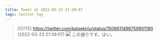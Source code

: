 ```yaml
---
title: Tweet at 2022-03-23 21:39:07
tags: twitter_log
---
```


> [!CITE] https://twitter.com/kaisekiriu/status/1506611498759901190 (2022-03-23 21:39:07)
> ![](https://twitter.com/kaisekiriu/status/1506611498759901190)
> この通りです。はい。
